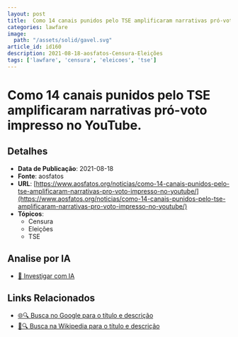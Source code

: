 ```yaml
---
layout: post
title:  Como 14 canais punidos pelo TSE amplificaram narrativas pró-voto impresso no YouTube.
categories: lawfare
image: 
  path: "/assets/solid/gavel.svg"
article_id: id160
description: 2021-08-18-aosfatos-Censura-Eleições
tags: ['lawfare', 'censura', 'eleicoes', 'tse']
---
```


# Como 14 canais punidos pelo TSE amplificaram narrativas pró-voto impresso no YouTube.

## Detalhes
- **Data de Publicação**: 2021-08-18
- **Fonte**: aosfatos
- **URL**: [https://www.aosfatos.org/noticias/como-14-canais-punidos-pelo-tse-amplificaram-narrativas-pro-voto-impresso-no-youtube/](https://www.aosfatos.org/noticias/como-14-canais-punidos-pelo-tse-amplificaram-narrativas-pro-voto-impresso-no-youtube/)
- **Tópicos**:
  - Censura
  - Eleições
  - TSE

## Analise por IA
- [🤖 Investigar com IA](https://www.perplexity.ai/search?q=%22not%C3%ADcia%20artigo%20Brasil%22%20Como%2014%20canais%20punidos%20pelo%20TSE%20amplificaram%20narrativas%20pr%C3%B3-voto%20impresso%20no%20YouTube.%20aosfatos%202021-08-18)

## Links Relacionados
- [🌐🔍 Busca no Google para o título e descrição](https://www.google.com/search?q=%22not%C3%ADcia%20artigo%20Brasil%22%20Como%2014%20canais%20punidos%20pelo%20TSE%20amplificaram%20narrativas%20pr%C3%B3-voto%20impresso%20no%20YouTube.%20aosfatos%202021-08-18)
- [📖🔍 Busca na Wikipedia para o título e descrição](https://pt.wikipedia.org/w/index.php?search=%22not%C3%ADcia%20artigo%20Brasil%22%20Como%2014%20canais%20punidos%20pelo%20TSE%20amplificaram%20narrativas%20pr%C3%B3-voto%20impresso%20no%20YouTube.%20aosfatos%202021-08-18)

